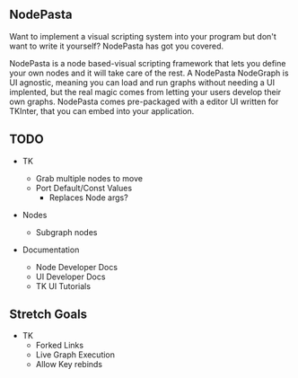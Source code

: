 ## NodePasta
Want to implement a visual scripting system into your program but don't want to write it yourself? NodePasta has got you covered.

NodePasta is a node based-visual scripting framework that lets you define your own nodes and it will take care of the rest.
A NodePasta NodeGraph is UI agnostic, meaning you can load and run graphs without needing a UI implented, but the real magic comes from letting your users
develop their own graphs. NodePasta comes pre-packaged with a editor UI written for TKInter, that you can embed into your application.

## TODO
- TK
    - Grab multiple nodes to move
    - Port Default/Const Values
      - Replaces Node args?
    
- Nodes
    - Subgraph nodes
    
- Documentation
    - Node Developer Docs
    - UI Developer Docs
    - TK UI Tutorials

## Stretch Goals
- TK
  - Forked Links
  - Live Graph Execution
  - Allow Key rebinds